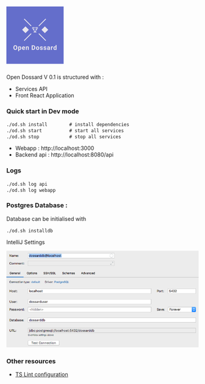 # ![Logo](services/webapp/src/assets/logos/logo_150.png)
Open Dossard V 0.1  is structured with :
- Services API
- Front React Application

### Quick start in Dev mode

```
./od.sh install        # install dependencies
./od.sh start          # start all services
./od.sh stop           # stop all services
```

- Webapp : http://localhost:3000
- Backend api : http://localhost:8080/api

### Logs

```
./od.sh log api
./od.sh log webapp
```


### Postgres Database : 

Database can be initialised with
```
./od.sh installdb
```

IntelliJ Settings

![IntelliJ DB Settings](documentation/img/intellij-dbsettings.png)


### Other resources

- [TS Lint configuration](documentation/tslint.md)

